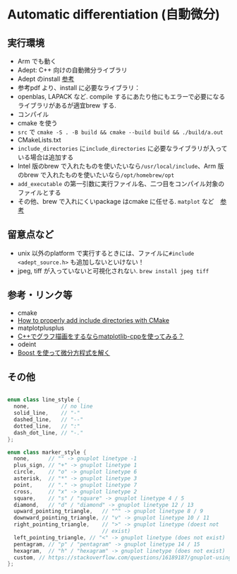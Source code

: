# Automatic differentiation (自動微分)
## 実行環境
- Arm でも動く
- Adept: C++ 向けの自動微分ライブラリ
 - Adept のinstall [参考](http://www.met.reading.ac.uk/clouds/adept/adept_documentation.pdf)
 - 参考pdf より、install に必要なライブラリ：
  - openblas, LAPACK など. compile するにあたり他にもエラーで必要になるライブラリがあるが適宜brew する.
- コンパイル
 - cmake を使う
 - `src` で `cmake -S . -B build && cmake --build build && ./build/a.out`
 - CMakeLists.txt
  - `include_directories` に`include_directories` に必要なライブラリが入っている場合は追加する
  - Intel 版のbrew で入れたものを使いたいなら`/usr/local/include`、Arm 版のbrew で入れたものを使いたいなら`/opt/homebrew/opt`
  - `add_executable` の第一引数に実行ファイル名、二つ目をコンパイル対象のファイルとする
  - その他、brew で入れにくいpackage はcmake に任せる. `matplot` など　[参考](https://stackoverflow.com/questions/72860530/matplot-linking-issue)
## 留意点など
- unix 以外のplatform で実行するときには、ファイルに`#include <adept_source.h>` も追加しないといけない！
- jpeg, tiff が入っていないと可視化されない. `brew install jpeg tiff`
## 参考・リンク等
- cmake
 - [How to properly add include directories with CMake](https://stackoverflow.com/questions/13703647/how-to-properly-add-include-directories-with-cmake)
- matplotplusplus
 - [C++でグラフ描画をするならmatplotlib-cppを使ってみる？](https://hirlab.net/nblog/category/programming/art_826/)
- odeint 
 - [Boost を使って微分方程式を解く](https://sochigusa.bitbucket.io/tips/boost_odeint.html)
## その他
```c++

enum class line_style {
  none,          // no line
  solid_line,    // "-"
  dashed_line,   // "--"
  dotted_line,   // ":"
  dash_dot_line, // "-."
};

enum class marker_style {
  none,      // "" -> gnuplot linetype -1
  plus_sign, // "+" -> gnuplot linetype 1
  circle,    // "o" -> gnuplot linetype 6
  asterisk,  // "*" -> gnuplot linetype 3
  point,     // "." -> gnuplot linetype 7
  cross,     // "x" -> gnuplot linetype 2
  square,    // "s" / "square" -> gnuplot linetype 4 / 5
  diamond,   // "d" / "diamond" -> gnuplot linetype 12 / 13
  upward_pointing_triangle,   // "^" -> gnuplot linetype 8 / 9
  downward_pointing_triangle, // "v" -> gnuplot linetype 10 / 11
  right_pointing_triangle,    // ">" -> gnuplot linetype (doest not
                              // exist)
  left_pointing_triangle, // "<" -> gnuplot linetype (does not exist)
  pentagram, // "p" / "pentagram" -> gnuplot linetype 14 / 15
  hexagram,  // "h" / "hexagram" -> gnuplot linetype (does not exist)
  custom, // https://stackoverflow.com/questions/16189187/gnuplot-using-custom-point-shapes-with-legend-entry
};
```